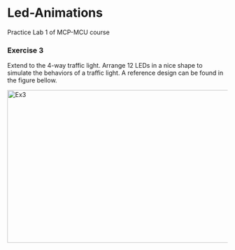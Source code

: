 # Led-Animations
Practice Lab 1 of MCP-MCU course

### Exercise 3
Extend to the 4-way traffic light. Arrange 12 LEDs in a nice shape to simulate the behaviors of a traffic light. A reference design can be found in the figure bellow.

<img width="600" height="350" alt="Ex3" src="https://github.com/user-attachments/assets/5b44d171-1504-422c-8464-33b484d505d5" />

